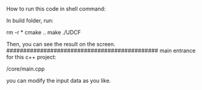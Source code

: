 How to run this code in shell command:

In build folder, run:


rm -r *
cmake ..
make
./UDCF

Then, you can see the result on the screen.
#############################################
main entrance for this c++ project:

/core/main.cpp


you can modify the input data as you like.


